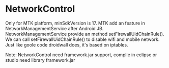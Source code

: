 # NetworkControl
Only for MTK platform, minSdkVersion is 17.
MTK add an feature in NetworkManagementService after Android JB. NetworkManagementService provide an method setFirewallUidChainRule().
We can call setFirewallUidChainRule() to disable wifi and mobile network.
Just like goole code droidwall does, it's based on iptables.

Note:
    NetworkControl need framework.jar support, complie in eclipse or studio need library framework.jar
